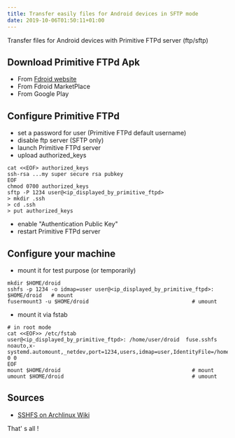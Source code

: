 ```yaml
---
title: Transfer easily files for Android devices in SFTP mode
date: 2019-10-06T01:50:11+01:00
---
```


Transfer files for Android devices with Primitive FTPd server (ftp/sftp)

## Download Primitive FTPd Apk ##

* From [Fdroid website](https://f-droid.org/en/packages/org.primftpd/)
* From Fdroid MarketPlace 
* From Google Play

## Configure Primitive FTPd  ##

* set a password for user (Primitive FTPd default username)
* disable ftp server (SFTP only) 
* launch Primitive FTPd server
* upload authorized_keys

```shell
cat <<EOF> authorized_keys
ssh-rsa ...my super secure rsa pubkey
EOF
chmod 0700 authorized_keys
sftp -P 1234 user@<ip_displayed_by_primitive_ftpd>
> mkdir .ssh
> cd .ssh
> put authorized_keys
```

* enable "Authentication Public Key"
* restart Primitive FTPd server

## Configure your machine ##

* mount it for test purpose (or temporarily)

```shell
mkdir $HOME/droid
sshfs -p 1234 -o idmap=user user@<ip_displayed_by_primitive_ftpd>: $HOME/droid   # mount
fusermount3 -u $HOME/droid                                 # umount
```
* mount it via fstab

```shell
# in root mode
cat <<EOF>> /etc/fstab
user@<ip_displayed_by_primitive_ftpd>: /home/user/droid  fuse.sshfs noauto,x-systemd.automount,_netdev,port=1234,users,idmap=user,IdentityFile=/home/user/.ssh/id_rsa,allow_other,reconnect 0 0
EOF
mount $HOME/droid                                          # mount
umount $HOME/droid                                         # umount
```
## Sources ##

* [SSHFS on Archlinux Wiki](https://wiki.archlinux.org/index.php/SSHFS)

That' s all !
